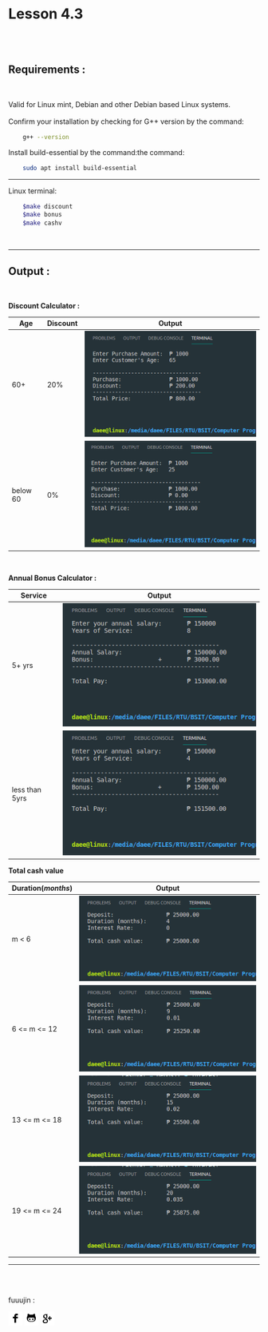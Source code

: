 # Lesson 4.3
<br/><br/>

## Requirements :

<br/>

Valid for Linux mint, Debian and other Debian based Linux systems.
<br/><br/>
Confirm your installation by checking for G++ version by the command:
```bash
    g++ --version
```
Install build-essential by the command:the command:
```bash
    sudo apt install build-essential
```

---

Linux terminal:
```bash
    $make discount
    $make bonus
    $make cashv
```
<br/>

---

## **Output :**

<br/>


**Discount Calculator :**


| Age      | Discount    |    Output                                |               
|----------|-------------|------------------------------------------|
| 60+      | 20%         |  ![image](./res/with_discount.png)       |
| below 60 | 0%          |   ![image](./res/without_discount.png)   |


<br/>

**Annual Bonus Calculator :**

| Service        |    Output                                |               
|----------------|------------------------------------------|
| 5+ yrs         |  ![image](./res/working_5yrs_plus.png)   |
| less than 5yrs |  ![image](./res/working_5yrs_less.png)   |



**Total cash value**

| Duration(_months_)|    Output                                    |               
|-------------------|----------------------------------------------|
|       m < 6       |  ![image](./res/cashval_m-less-6_.png)       |
|  6 <= m <= 12     |  ![image](./res/cashval_m-between-6-12.png)  |
| 13 <= m <= 18     |  ![image](./res/cashval_m-between-13-18.png) |
| 19 <= m <= 24     |  ![image](./res/cashval_m-between-19-24.png) |



---
<br/><br/>


fuuujin :

[![alt text][1.1]][1]
[![alt text][1.2]][1]
[![alt text][1.3]][1]


[1.1]: ./res/icon/facebook.png
[1.2]: ./res/icon/github.png
[1.3]: ./res/icon/google-plus.png

[1]: https://www.facebook.com/daee1910
[2]: https://github.com/fuuujin
[3]: acebo.dale@gmail.com